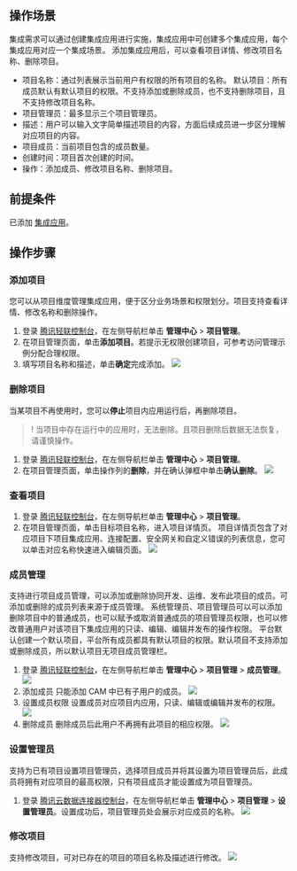 ﻿## 操作场景

集成需求可以通过创建集成应用进行实施，集成应用中可创建多个集成应用，每个集成应用对应一个集成场景。
添加集成应用后，可以查看项目详情、修改项目名称、删除项目。

- 项目名称：通过列表展示当前用户有权限的所有项目的名称。
  默认项目：所有成员默认有默认项目的权限。不支持添加或删除成员，也不支持删除项目，且不支持修改项目名称。
- 项目管理员：最多显示三个项目管理员。
- 描述：用户可以输入文字简单描述项目的内容，方面后续成员进一步区分理解对应项目的内容。
- 项目成员：当前项目包含的成员数量。
- 创建时间：项目首次创建的时间。
- 操作：添加成员、修改项目名称、删除项目。

## 前提条件
已添加 [集成应用](https://www.tencentcloud.com/document/product/1165/51583)。


## 操作步骤

### 添加项目
您可以从项目维度管理集成应用，便于区分业务场景和权限划分。项目支持查看详情、修改名称和删除操作。
1. 登录 [腾讯轻联控制台](https://ipaas.tencentcloud.com/login)，在左侧导航栏单击 **管理中心** > **项目管理**。
2. 在项目管理页面，单击**添加项目**。若提示无权限创建项目，可参考访问管理示例分配合理权限。
3. 填写项目名称和描述，单击**确定**完成添加。
![](https://qcloudimg.tencent-cloud.cn/raw/dbdb509abf16982c8aa40396891fb040.png)

### 删除项目
当某项目不再使用时，您可以**停止**项目内应用运行后，再删除项目。
>! 当项目中存在运行中的应用时，无法删除。且项目删除后数据无法恢复，请谨慎操作。  
>
1. 登录 [腾讯轻联控制台](https://ipaas.tencentcloud.com/login)，在左侧导航栏单击 **管理中心** > **项目管理**。
2. 在项目管理页面，单击操作列的**删除**，并在确认弹框中单击**确认删除**。
![](https://qcloudimg.tencent-cloud.cn/raw/9b3953f84bc8af8bbb50f17832b0b4fe.png)


### 查看项目
1. 登录 [腾讯轻联控制台](https://ipaas.tencentcloud.com/login)，在左侧导航栏单击 **管理中心** > **项目管理**。
2. 在项目管理页面，单击目标项目名称，进入项目详情页。
项目详情页包含了对应项目下项目集成应用、连接配置、安全网关和自定义错误的列表信息，您可以单击对应名称快速进入编辑页面。
![](https://qcloudimg.tencent-cloud.cn/raw/8bea3d5ea9c90e403a1443b09df161ad.png)

### 成员管理
支持进行项目成员管理，可以添加或删除协同开发、运维、发布此项目的成员。可添加或删除的成员列表来源于成员管理。
系统管理员、项目管理员可以可以添加删除项目中的普通成员，也可以赋予或取消普通成员的项目管理员权限，也可以修改普通用户对该项目下集成应用的只读、编辑、编辑并发布的操作权限。
平台默认创建一个默认项目，平台所有成员都具有默认项目的权限。默认项目不支持添加或删除成员，所以默认项目无项目成员管理栏。
1. 登录 [腾讯轻联控制台](https://ipaas.tencentcloud.com/login)，在左侧导航栏单击 **管理中心** > **项目管理** > **成员管理**。
![](https://qcloudimg.tencent-cloud.cn/raw/dfe234a1ec64430a66fef147b39755f8.png)
2. 添加成员
只能添加 CAM 中已有子用户的成员。
![](https://qcloudimg.tencent-cloud.cn/raw/3f8408ef6c41e5d2e066c87086b57c47.png)
3. 设置成员权限
设置成员对应项目内应用，只读、编辑或编辑并发布的权限。
![](https://qcloudimg.tencent-cloud.cn/raw/5230de445ca2d8596e346308ba5d8135.png)
4. 删除成员
删除成员后此用户不再拥有此项目的相应权限。
![](https://qcloudimg.tencent-cloud.cn/raw/b79a50ff7ca971011902a7ec0e19b4b4.png)

### 设置管理员
支持为已有项目设置项目管理员，选择项目成员并将其设置为项目管理员后，此成员将拥有对应项目的最高权限，只有项目成员才能设置成为项目管理员。
1. 登录 [腾讯云数据连接器控制台](https://ipaas.tencentcloud.com/login)，在左侧导航栏单击 **管理中心** > **项目管理** > **设置管理员**。设置成功后，项目管理员处会展示对应成员的名称。
![](https://qcloudimg.tencent-cloud.cn/raw/03487478994db7c8e591b65ade663454.png)

### 修改项目
支持修改项目，可对已存在的项目的项目名称及描述进行修改。
![](https://qcloudimg.tencent-cloud.cn/raw/55f5c3a1d6ed558bd0b70020db15d476.png)
